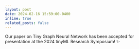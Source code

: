 ```yaml
---
layout: post
date: 2024-02-16 15:59:00-0400
inline: true
related_posts: false
---
```


Our paper on Tiny Graph Neural Network has been accepted for presentation at the 2024 tinyML Research Symposium! :sparkles:

